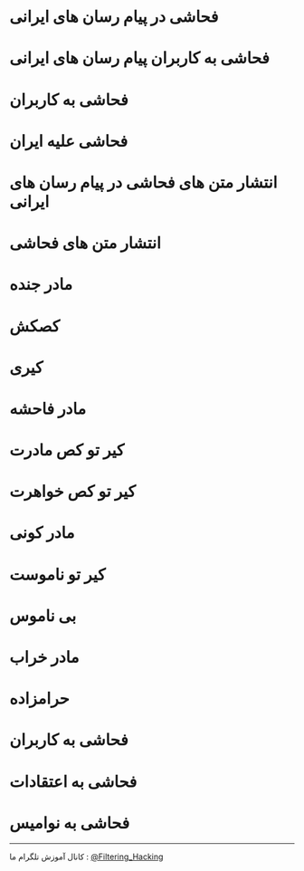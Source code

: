 # فحاشی در پیام رسان های ایرانی
# فحاشی به کاربران پیام رسان های ایرانی
# فحاشی به کاربران
# فحاشی علیه ایران
# انتشار متن های فحاشی در پیام رسان های ایرانی
# انتشار متن های فحاشی
# مادر جنده 
# کصکش
# کیری
# مادر فاحشه
# کیر تو کص مادرت
# کیر تو کص خواهرت
# مادر کونی
# کیر تو ناموست
# بی ناموس
# مادر خراب
# حرامزاده
# فحاشی به کاربران
# فحاشی به اعتقادات
# فحاشی به نوامیس
--------------------
کانال آموزش تلگرام ما :
[@Filtering_Hacking](https://t.me/Filtering_Hacking)
